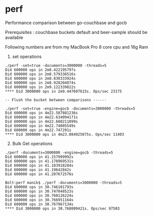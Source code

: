 # perf
Performance comparison between go-couchbase and gocb

Prerequisites : couchbase buckets default and beer-sample should be available

Following  numbers are from my MacBook Pro 8 core cpu and 16g Ram

1. set operations
```
./perf -set=true -documents=3000000 -threads=5
Did 600000 ops in 2m8.422195797s
Did 600000 ops in 2m8.579336516s
Did 600000 ops in 2m8.830333924s
Did 600000 ops in 2m8.928204874s
Did 600000 ops in 2m9.122339822s
**** Did 3000000 ops in 2m9.447697615s. Ops/sec 23175

-- Flush the bucket between comparisons ------

./perf -set=true -engine=gocb -documents=3000000 -threads=5
Did 600000 ops in 4m22.587881236s
Did 600000 ops in 4m22.634094171s
Did 600000 ops in 4m22.688211899s
Did 600000 ops in 4m22.74005549s
Did 600000 ops in 4m22.747291s
**** Did 3000000 ops in 4m23.084925075s. Ops/sec 11403
```
2. Bulk Get operations
```
./perf -documents=3000000 -engine=gocb -threads=5
Did 600000 ops in 41.157999992s
Did 600000 ops in 41.170969531s
Did 600000 ops in 41.183918284s
Did 600000 ops in 41.19642842s
Did 600000 ops in 41.207672576s

Bolt:perf manik$ ./perf -documents=3000000 -threads=5
Did 600000 ops in 30.746101793s
Did 600000 ops in 30.747048523s
Did 600000 ops in 30.760126224s
Did 600000 ops in 30.766951164s
Did 600000 ops in 30.767967134s
**** Did 3000000 ops in 30.768009421s. Ops/sec 97503
```

